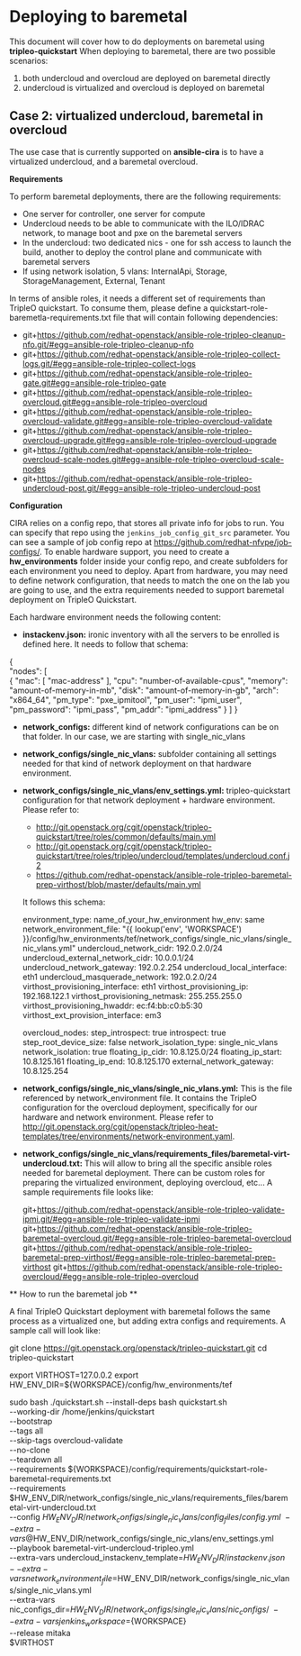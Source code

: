 Deploying to baremetal
====================

This document will cover how to do deployments on baremetal using **tripleo-quickstart**
When deploying to baremetal, there are two possible scenarios:

 1. both undercloud and overcloud are deployed on baremetal directly
 2. undercloud is virtualized and overcloud is deployed on baremetal

Case 2: virtualized undercloud, baremetal in overcloud
------------------------------------------------------------------------
The use case that is currently supported on **ansible-cira** is to have a virtualized undercloud, and a baremetal overcloud.

**Requirements**

To perform baremetal deployments, there are the following requirements:
 - One server for controller, one server for compute
 - Undercloud needs to be able to communicate with the ILO/IDRAC network, to manage boot and pxe on the baremetal servers
 - In the undercloud: two dedicated nics - one for ssh access to launch the build, another to deploy the control plane and communicate with baremetal servers
 - If using network isolation, 5 vlans: InternalApi, Storage, StorageManagement, External, Tenant

In terms of ansible roles, it needs a different set of requirements than TripleO quickstart. To consume them, please define
a quickstart-role-baremetla-requirements.txt file that will contain following dependencies:

- git+https://github.com/redhat-openstack/ansible-role-tripleo-cleanup-nfo.git/#egg=ansible-role-tripleo-cleanup-nfo
- git+https://github.com/redhat-openstack/ansible-role-tripleo-collect-logs.git/#egg=ansible-role-tripleo-collect-logs
- git+https://github.com/redhat-openstack/ansible-role-tripleo-gate.git#egg=ansible-role-tripleo-gate
- git+https://github.com/redhat-openstack/ansible-role-tripleo-overcloud.git#egg=ansible-role-tripleo-overcloud
- git+https://github.com/redhat-openstack/ansible-role-tripleo-overcloud-validate.git#egg=ansible-role-tripleo-overcloud-validate
- git+https://github.com/redhat-openstack/ansible-role-tripleo-overcloud-upgrade.git#egg=ansible-role-tripleo-overcloud-upgrade
- git+https://github.com/redhat-openstack/ansible-role-tripleo-overcloud-scale-nodes.git#egg=ansible-role-tripleo-overcloud-scale-nodes
- git+https://github.com/redhat-openstack/ansible-role-tripleo-undercloud-post.git/#egg=ansible-role-tripleo-undercloud-post

 
**Configuration**

CIRA relies on a config repo, that stores all private info for jobs to run. You can specify that repo using the ``jenkins_job_config_git_src`` parameter.
You can see a sample of job config repo at https://github.com/redhat-nfvpe/job-configs/. To enable hardware support, you need to create a
**hw_environments** folder inside your config repo, and create subfolders for each environment you need to deploy. Apart from hardware, you may need
to define network configuration, that needs to match the one on the lab you are going to use, and the extra requirements needed to support
baremetal deployment on TripleO Quickstart.

Each hardware environment needs the following content:

 - **instackenv.json:** ironic inventory with all the servers to be enrolled is defined here. It needs to follow that schema:

  {<br />
    "nodes": [<br />
      {
        "mac": [
          "mac-address"
        ],
        "cpu": "number-of-available-cpus",
        "memory": "amount-of-memory-in-mb",
        "disk": "amount-of-memory-in-gb",
        "arch": "x864_64",
        "pm_type": "pxe_ipmitool",
        "pm_user": "ipmi_user",
        "pm_password": "ipmi_pass",
        "pm_addr": "ipmi_address"
      }
    ]
  }

 - **network_configs:** different kind of network configurations can be on that folder. In our case, we are starting with single_nic_vlans
 - **network_configs/single_nic_vlans:** subfolder containing all settings needed for that kind of network deployment on that hardware environment.
 - **network_configs/single_nic_vlans/env_settings.yml:** tripleo-quickstart configuration for that network deployment + hardware environment. Please refer to:
   - http://git.openstack.org/cgit/openstack/tripleo-quickstart/tree/roles/common/defaults/main.yml
   - http://git.openstack.org/cgit/openstack/tripleo-quickstart/tree/roles/tripleo/undercloud/templates/undercloud.conf.j2
   - https://github.com/redhat-openstack/ansible-role-tripleo-baremetal-prep-virthost/blob/master/defaults/main.yml

   It follows this schema:

   environment_type: name_of_your_hw_environment
   hw_env: same
   network_environment_file: "{{ lookup('env', 'WORKSPACE') }}/config/hw_environments/tef/network_configs/single_nic_vlans/single_nic_vlans.yml"
   undercloud_network_cidr: 192.0.2.0/24
   undercloud_external_network_cidr: 10.0.0.1/24
   undercloud_network_gateway: 192.0.2.254
   undercloud_local_interface: eth1
   undercloud_masquerade_network: 192.0.2.0/24
   virthost_provisioning_interface: eth1
   virthost_provisioning_ip: 192.168.122.1
   virthost_provisioning_netmask: 255.255.255.0
   virthost_provisioning_hwaddr: ec:f4:bb:c0:b5:30
   virthost_ext_provision_interface: em3
 
   overcloud_nodes:
   step_introspect: true
   introspect: true
   step_root_device_size: false
   network_isolation_type: single_nic_vlans
   network_isolation: true
   floating_ip_cidr: 10.8.125.0/24
   floating_ip_start: 10.8.125.161
   floating_ip_end: 10.8.125.170
   external_network_gateway: 10.8.125.254

 - **network_configs/single_nic_vlans/single_nic_vlans.yml:** This is the file referenced by network_environment file. It contains the TripleO configuration for
  the overcloud deployment, specifically for our hardware and network environment. Please refer to 
  http://git.openstack.org/cgit/openstack/tripleo-heat-templates/tree/environments/network-environment.yaml.


 - **network_configs/single_nic_vlans/requirements_files/baremetal-virt-undercloud.txt:** This will allow to bring all the specific ansible roles needed for baremetal deployment.
   There can be custom roles for preparing the virtualized environment, deploying overcloud, etc... A sample requirements file looks like:

   git+https://github.com/redhat-openstack/ansible-role-tripleo-validate-ipmi.git/#egg=ansible-role-tripleo-validate-ipmi
   git+https://github.com/redhat-openstack/ansible-role-tripleo-baremetal-overcloud.git/#egg=ansible-role-tripleo-baremetal-overcloud
   git+https://github.com/redhat-openstack/ansible-role-tripleo-baremetal-prep-virthost/#egg=ansible-role-tripleo-baremetal-prep-virthost
   git+https://github.com/redhat-openstack/ansible-role-tripleo-overcloud/#egg=ansible-role-tripleo-overcloud

** How to run the baremetal job **

A final TripleO Quickstart deployment with baremetal follows the same process as a virtualized one, but adding extra configs and
requirements. A sample call will look like:

git clone https://git.openstack.org/openstack/tripleo-quickstart.git
cd tripleo-quickstart

export VIRTHOST=127.0.0.2
export HW_ENV_DIR=${WORKSPACE}/config/hw_environments/tef

sudo bash ./quickstart.sh --install-deps
bash quickstart.sh \
--working-dir /home/jenkins/quickstart \
--bootstrap \
--tags all \
--skip-tags overcloud-validate \
--no-clone \
--teardown all \
--requirements ${WORKSPACE}/config/requirements/quickstart-role-baremetal-requirements.txt \
--requirements $HW_ENV_DIR/network_configs/single_nic_vlans/requirements_files/baremetal-virt-undercloud.txt \
--config $HW_ENV_DIR/network_configs/single_nic_vlans/config_files/config.yml \
--extra-vars @$HW_ENV_DIR/network_configs/single_nic_vlans/env_settings.yml \
--playbook baremetal-virt-undercloud-tripleo.yml \
--extra-vars undercloud_instackenv_template=$HW_ENV_DIR/instackenv.json \
--extra-vars network_environment_file=$HW_ENV_DIR/network_configs/single_nic_vlans/single_nic_vlans.yml \
--extra-vars nic_configs_dir=$HW_ENV_DIR/network_configs/single_nic_vlans/nic_configs/ \
--extra-vars jenkins_workspace=${WORKSPACE} \
--release mitaka \
$VIRTHOST
